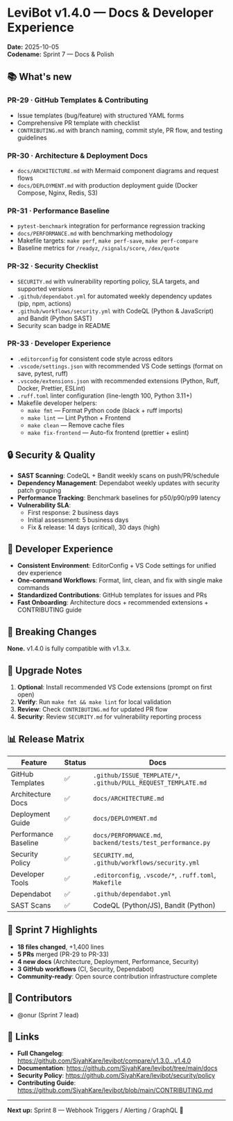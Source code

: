 # LeviBot v1.4.0 — Docs & Developer Experience

**Date:** 2025-10-05  
**Codename:** Sprint 7 — Docs & Polish

## 📚 What's new

### PR-29 · GitHub Templates & Contributing
- Issue templates (bug/feature) with structured YAML forms
- Comprehensive PR template with checklist
- `CONTRIBUTING.md` with branch naming, commit style, PR flow, and testing guidelines

### PR-30 · Architecture & Deployment Docs
- `docs/ARCHITECTURE.md` with Mermaid component diagrams and request flows
- `docs/DEPLOYMENT.md` with production deployment guide (Docker Compose, Nginx, Redis, S3)

### PR-31 · Performance Baseline
- `pytest-benchmark` integration for performance regression tracking
- `docs/PERFORMANCE.md` with benchmarking methodology
- Makefile targets: `make perf`, `make perf-save`, `make perf-compare`
- Baseline metrics for `/readyz`, `/signals/score`, `/dex/quote`

### PR-32 · Security Checklist
- `SECURITY.md` with vulnerability reporting policy, SLA targets, and supported versions
- `.github/dependabot.yml` for automated weekly dependency updates (pip, npm, actions)
- `.github/workflows/security.yml` with CodeQL (Python & JavaScript) and Bandit (Python SAST)
- Security scan badge in README

### PR-33 · Developer Experience
- `.editorconfig` for consistent code style across editors
- `.vscode/settings.json` with recommended VS Code settings (format on save, pytest, ruff)
- `.vscode/extensions.json` with recommended extensions (Python, Ruff, Docker, Prettier, ESLint)
- `.ruff.toml` linter configuration (line-length 100, Python 3.11+)
- Makefile developer helpers:
  - `make fmt` — Format Python code (black + ruff imports)
  - `make lint` — Lint Python + Frontend
  - `make clean` — Remove cache files
  - `make fix-frontend` — Auto-fix frontend (prettier + eslint)

## 🔒 Security & Quality

- **SAST Scanning**: CodeQL + Bandit weekly scans on push/PR/schedule
- **Dependency Management**: Dependabot weekly updates with security patch grouping
- **Performance Tracking**: Benchmark baselines for p50/p90/p99 latency
- **Vulnerability SLA**:
  - First response: 2 business days
  - Initial assessment: 5 business days
  - Fix & release: 14 days (critical), 30 days (high)

## 🔧 Developer Experience

- **Consistent Environment**: EditorConfig + VS Code settings for unified dev experience
- **One-command Workflows**: Format, lint, clean, and fix with single make commands
- **Standardized Contributions**: GitHub templates for issues and PRs
- **Fast Onboarding**: Architecture docs + recommended extensions + CONTRIBUTING guide

## 🧯 Breaking Changes

**None.** v1.4.0 is fully compatible with v1.3.x.

## 📝 Upgrade Notes

1. **Optional**: Install recommended VS Code extensions (prompt on first open)
2. **Verify**: Run `make fmt && make lint` for local validation
3. **Review**: Check `CONTRIBUTING.md` for updated PR flow
4. **Security**: Review `SECURITY.md` for vulnerability reporting process

## 📊 Release Matrix

| Feature | Status | Docs |
|---------|--------|------|
| GitHub Templates | ✅ | `.github/ISSUE_TEMPLATE/*`, `.github/PULL_REQUEST_TEMPLATE.md` |
| Architecture Docs | ✅ | `docs/ARCHITECTURE.md` |
| Deployment Guide | ✅ | `docs/DEPLOYMENT.md` |
| Performance Baseline | ✅ | `docs/PERFORMANCE.md`, `backend/tests/test_performance.py` |
| Security Policy | ✅ | `SECURITY.md`, `.github/workflows/security.yml` |
| Developer Tools | ✅ | `.editorconfig`, `.vscode/*`, `.ruff.toml`, `Makefile` |
| Dependabot | ✅ | `.github/dependabot.yml` |
| SAST Scans | ✅ | CodeQL (Python/JS), Bandit (Python) |

## 🎯 Sprint 7 Highlights

- **18 files changed**, +1,400 lines
- **5 PRs** merged (PR-29 to PR-33)
- **4 new docs** (Architecture, Deployment, Performance, Security)
- **3 GitHub workflows** (CI, Security, Dependabot)
- **Community-ready**: Open source contribution infrastructure complete

## 🙏 Contributors

- @onur (Sprint 7 lead)

## 🔗 Links

- **Full Changelog**: https://github.com/SiyahKare/levibot/compare/v1.3.0...v1.4.0
- **Documentation**: https://github.com/SiyahKare/levibot/tree/main/docs
- **Security Policy**: https://github.com/SiyahKare/levibot/security/policy
- **Contributing Guide**: https://github.com/SiyahKare/levibot/blob/main/CONTRIBUTING.md

---

**Next up:** Sprint 8 — Webhook Triggers / Alerting / GraphQL 🚀
